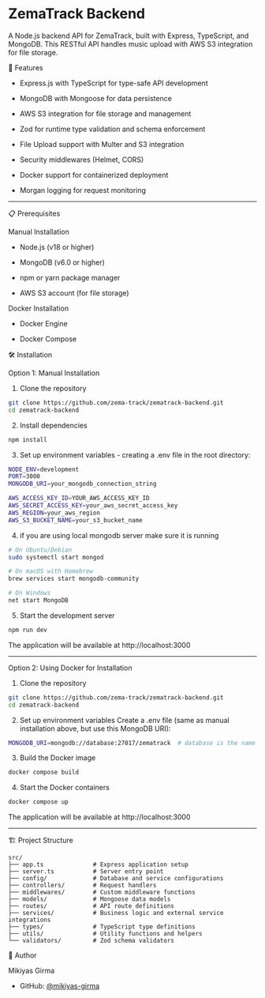 ZemaTrack Backend
=================

A Node.js backend API for ZemaTrack, built with Express, TypeScript, and MongoDB. This RESTful API handles music upload with AWS S3 integration for file storage.

🚀 Features

- Express.js with TypeScript for type-safe API development

- MongoDB with Mongoose for data persistence

- AWS S3 integration for file storage and management

- Zod for runtime type validation and schema enforcement

- File Upload support with Multer and S3 integration

- Security middlewares (Helmet, CORS)

- Docker support for containerized deployment

- Morgan logging for request monitoring

---
📋 Prerequisites

Manual Installation

- Node.js (v18 or higher)

- MongoDB (v6.0 or higher)

- npm or yarn package manager

- AWS S3 account (for file storage)

Docker Installation

- Docker Engine

- Docker Compose

🛠️ Installation

Option 1: Manual Installation

1. Clone the repository

```bash
git clone https://github.com/zema-track/zematrack-backend.git
cd zematrack-backend
```
2. Install dependencies
```bash
npm install
```

3. Set up environment variables - creating a .env file in the root directory:
```bash
NODE_ENV=development
PORT=3000
MONGODB_URI=your_mongodb_connection_string

AWS_ACCESS_KEY_ID=YOUR_AWS_ACCESS_KEY_ID
AWS_SECRET_ACCESS_KEY=your_aws_secret_access_key
AWS_REGION=your_aws_region
AWS_S3_BUCKET_NAME=your_s3_bucket_name

```
4. if you are using local mongodb server make sure it is running
```bash
# On Ubuntu/Debian
sudo systemctl start mongod

# On macOS with Homebrew
brew services start mongodb-community

# On Windows
net start MongoDB
```

5. Start the development server
```bash
npm run dev
```
The application will be available at http://localhost:3000

--- 

Option 2: Using Docker for Installation

1. Clone the repository

```bash
git clone https://github.com/zema-track/zematrack-backend.git
cd zematrack-backend
```
2. Set up environment variables
Create a .env file (same as manual installation above, but use this MongoDB URI):
```bash
MONGODB_URI=mongodb://database:27017/zematrack  # database is the name of the MongoDB service in docker-compose.yml
```
3. Build the Docker image
```bash
docker compose build
```

4. Start the Docker containers
```bash
docker compose up
```
The application will be available at http://localhost:3000

--- 
🏗️ Project Structure
```
src/
├── app.ts              # Express application setup
├── server.ts           # Server entry point
├── config/             # Database and service configurations
├── controllers/        # Request handlers
├── middlewares/        # Custom middleware functions
├── models/             # Mongoose data models
├── routes/             # API route definitions
├── services/           # Business logic and external service integrations
├── types/              # TypeScript type definitions
├── utils/              # Utility functions and helpers
└── validators/         # Zod schema validators  
```

👥 Author


Mikiyas Girma


- GitHub: [@mikiyas-girma](https://github.com/mikiyas-girma)
